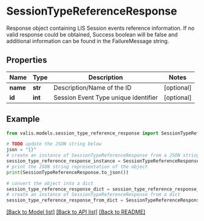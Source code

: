 # SessionTypeReferenceResponse

Response object containing LIS Session events reference information. If no valid response   could be obtained, Success boolean will be false and additional information can be found   in the FailureMessage string.

## Properties

Name | Type | Description | Notes
------------ | ------------- | ------------- | -------------
**name** | **str** | Description/Name of the ID | [optional] 
**id** | **int** | Session Event Type unique identifier | [optional] 

## Example

```python
from valis.models.session_type_reference_response import SessionTypeReferenceResponse

# TODO update the JSON string below
json = "{}"
# create an instance of SessionTypeReferenceResponse from a JSON string
session_type_reference_response_instance = SessionTypeReferenceResponse.from_json(json)
# print the JSON string representation of the object
print(SessionTypeReferenceResponse.to_json())

# convert the object into a dict
session_type_reference_response_dict = session_type_reference_response_instance.to_dict()
# create an instance of SessionTypeReferenceResponse from a dict
session_type_reference_response_from_dict = SessionTypeReferenceResponse.from_dict(session_type_reference_response_dict)
```
[[Back to Model list]](../README.md#documentation-for-models) [[Back to API list]](../README.md#documentation-for-api-endpoints) [[Back to README]](../README.md)


